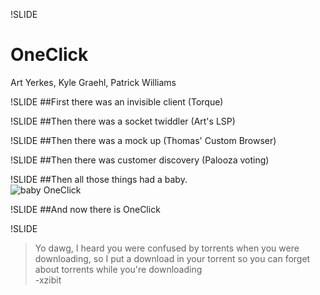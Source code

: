 <style type="text/css">
h2 {
	text-align: center;
}
</style>

!SLIDE
# OneClick
Art Yerkes, Kyle Graehl, Patrick Williams

!SLIDE
##First there was an invisible client (Torque)

!SLIDE
##Then there was a socket twiddler (Art's LSP)

!SLIDE
##Then there was a mock up (Thomas' Custom Browser)

!SLIDE
##Then there was customer discovery (Palooza voting)

!SLIDE
##Then all those things had a baby.  
![baby OneClick](../img/angry_baby.jpg)

!SLIDE
##And now there is OneClick

!SLIDE
> Yo dawg, I heard you were confused by torrents when you were downloading, so I put a download in your torrent so you can forget about torrents while you're downloading  
-xzibit
